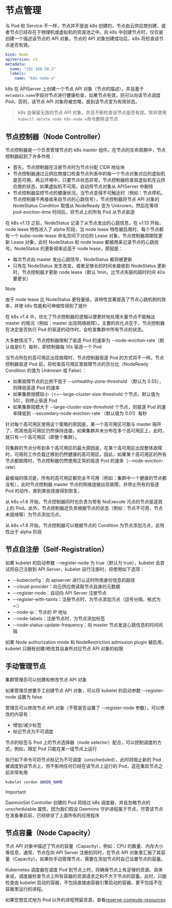 # 节点管理

与 Pod 和 Service 不一样，节点并不是由 k8s 创建的，节点由云供应商创建，或者节点已经存在于物理机或虚拟机的资源池之中。向 k8s 中创建节点时，仅仅是创建一个描述该节点的 API 对象，节点的 API 对象创建成功后，k8s 将检查该节点是否有效。

```yaml
kind: Node
apiVersion: v1
metadata:
  name: "192.168.50.2"
  labels:
    name: "k8s-node-x"
```

k8s 在 APIServer 上创建一个节点 API 对象（节点的描述），并且基于`metadata.name`字段对节点进行健康检查，如果节点有效，则可以向该节点调度 Pod，否则，该节点 API 对象将被忽略，直到该节点变为有效状态。

> k8s 会保留无效的节点 API 对象，并且不断检查该节点是否有效。除非使用`kubectl delete node k9s-node-x`命令删除该节点

## 节点控制器（Node Controller）

节点控制器是一个负责管理节点的 k8s master 组件。在节点的生命周期中，节点控制器起到了许多作用：
- 首先，节点控制器在注册节点时为节点分配 CIDR 地址块
- 节点控制器通过云供应商接口检查节点列表中的每一个节点对象对应的虚拟机是否可用，再云环境中，只要节点状态异常，节点控制器检查其虚拟机在云供应商的状态，如果虚拟机不可用，自动将节点对象从 APIServer 中删除
- 节点控制器监控节点的健康状况。当节点变得不可触达时（例如：节点停机，节点控制器不再接收来自节点的心跳信号），节点控制器将节点 API 对象的 NodeStatus Condition 取值从 NodeReady 变为 Unknown，然后在等待 pod-eviction-time 时间后，将节点上的所有 Pod 从节点驱逐

在 k8s v1.13 之前，NodeStatus 记录了从节点发出的心跳信息，在 v1.13 开始，node lease 特性进入了 alpha 阶段，当 node lease 特性被启用时，每个节点都有一个 kube-node-lease 命名空间下对应的 Lease 对象，节点控制器周期性更新 Lease 对象，此时 NodeStatus 和 node lease 都被用来记录节点的心跳信号。NodeStatus 的更新频率远高于 node lease，原因是：
- 每次节点向 master 发出心跳信号，NodeStatus 都将被更新
- 只有在 NodeStatus 发生改变，或者足够长的时间未接收到 NodeStatus 更新时，节点控制器才更新 node lease（默认 1min，比节点失联的超时时间 40s 要更长）

> [!NOTE]
> 由于 node lease 比 NodeStatus 更轻量级，该特性显著提高了节点心跳机制的效率，并使 k8s 性能和可伸缩性得到了提升

在 k8s v1.4 中，优化了节点控制器的逻辑以便更好地处理大量节点不能触达 master 的情况（例如：master 出现网络故障）。主要的优化点在于，节点控制器在决定是否执行 Pod 的驱逐的动作时，会检查集群中所有节点的状态。

大多数情况下，节点控制器限制了驱逐 Pod 的速率为 --node-eviction-rate（默认值是0.1）每秒，即控制器每 10s 驱逐一个 Pod

当节点所在的高可用区出现故障时，节点控制器驱逐 Pod 的方式将不一样。节点控制器驱逐 Pod 前，将检查高可用区里故障节点的百分比（NodeReady Condition 的值为 Unknown 或 False）：
- 如果故障节点的比例不低于 --unhealthy-zone-threshold （默认为 0.55），则降低驱逐 Pod 的速率
- 如果集群规模较小（<=--large-cluster-size-threshold 个节点，默认值为 50），则停止驱逐 Pod
- 如果集群规模大于 --large-cluster-size-threshold 个节点，则驱逐 Pod 的速率降低到 --secondary-node-eviction-rate （默认值为 0.01）每秒

针对每个高可用区使用这个策略的原因是，某一个高可用区可能与 master 隔开了，而其他高可用区仍然保持连接。如果集群并未分布在多个高可用区上，此时，就只有一个高可用区（即整个集群）。

将集群的节点分布到多个高可用区的最大原因是，在某个高可用区出现整体故障时，可用将工作负载迁移到仍然健康的高可用区。因此，如果某个高可用区的所有节点都故障时，节点控制器仍然使用正常的驱逐 Pod 的速率（--node-eviction-rate）

最极端的情况是，所有的高可用区都完全不可用（例如：集群中一个健康的节点都没有），此时节点控制器 master 节点的网络连接出现故障，并停止所有的驱逐 Pod 的动作，直到某些连接得到恢复。

从 k8s v1.6 开始，节点控制器同时也负责为带有 NoExecute 污点的节点驱逐其上的 Pod。此外，节点控制器还负责根据节点的状态（例如：节点不可用，节点未就绪等）为节点添加污点。

从 k8s v1.8 开始，节点控制器可以根据节点的 Condition 为节点添加污点，此特性出于 alpha 阶段

## 节点自注册（Self-Registration）

如果 kubelet 的启动参数 --register-node 为 true（默认为 true），kubelet 会尝试将自己注册到 API Server，kubelet 自行注册时，将使用如下选项：
- --kubeconfig：向 apiserver 进行认证时所用身份信息的路径
- --cloud-provider：向云供应商读取节点自身的元数据
- --register-node：自动向 API Server 注册节点
- --register-with-taints：注册节点时，为节点添加污点（逗号分隔，格式为 <key>=<value>:<effect>）
- --node-ip：节点的 IP 地址
- --node-labels：注册节点时，为节点添加标签
- --node-status-update-frequency：向 master 节点发送心跳信息的时间间隔

如果 Node authorization mode 和 NodeRestriction admission plugin 被启用，kubelet 只拥有创建/修改其自身所对应节点 API 对象的权限

## 手动管理节点

集群管理员可以创建和修改节点 API 对象

如果管理员想要手工创建节点 API 对象，可以将 kubelet 的启动参数 --register-node 设置为 false

管理员可以修改节点 API 对象（不管是否设置了 --register-node 参数），可以修改的内容有：
- 增加/减少标签
- 标记节点为不可调度

节点的标签与 Pod 上的节点选择器（node selector）配合，可以控制调度的方式，例如，限定 Pod 只能在某一组节点上运行

执行如下命令可将节点标记为不可调度（unscheduled），此时将阻止新的 Pod 被调度到该节点上，但不影响任何已经在该节点上运行的 Pod，这在重启节点之前非常有用

```bash
kubelet cordon $NODE_NAME
```

> [!IMPORTANT]
> DaemonSet Controller 创建的 Pod 将绕过 k8s 调度器，并且忽略节点的 unschedulable 属性，因为我们假设 Daemons 守护进程属于节点，尽管该节点在准备重启前，已经排空了上面所有的应用程序

## 节点容量（Node Capacity）

节点 API 对象中描述了节点的容量（Capacity），例如：CPU 的数量、内存大小等信息，通常，节点在向 API Server 注册的同时，在节点 API 对象里汇报了其容量（Capacity）。如果你手动管理节点，需要在添加节点时自己设置节点的容量。

Kubernetes 调度器在调度 Pod 到节点上时，将确保节点上有足够的资源。具体来说，调度器检查节点上所有容器的资源请求之和不大于节点的容量。此时，只能检查由 kubelet 启动的容器，不包括直接由容器引擎启动的容器，更不包括不在容器里运行的进程。

如果您想显式地为 Pod 以外的进程预留资源，查看[reserve-compute-resources](https://kubernetes.io/docs/tasks/administer-cluster/reserve-compute-resources/#system-reserved)
